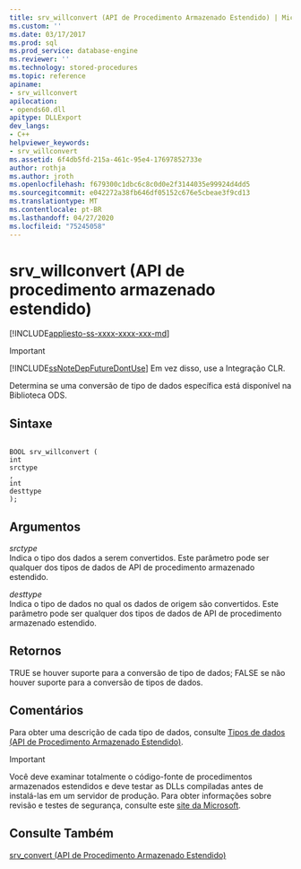 ```yaml
---
title: srv_willconvert (API de Procedimento Armazenado Estendido) | Microsoft Docs
ms.custom: ''
ms.date: 03/17/2017
ms.prod: sql
ms.prod_service: database-engine
ms.reviewer: ''
ms.technology: stored-procedures
ms.topic: reference
apiname:
- srv_willconvert
apilocation:
- opends60.dll
apitype: DLLExport
dev_langs:
- C++
helpviewer_keywords:
- srv_willconvert
ms.assetid: 6f4db5fd-215a-461c-95e4-17697852733e
author: rothja
ms.author: jroth
ms.openlocfilehash: f679300c1dbc6c8c0d0e2f3144035e99924d4dd5
ms.sourcegitcommit: e042272a38fb646df05152c676e5cbeae3f9cd13
ms.translationtype: MT
ms.contentlocale: pt-BR
ms.lasthandoff: 04/27/2020
ms.locfileid: "75245058"
---
```

# <a name="srv_willconvert-extended-stored-procedure-api"></a>srv_willconvert (API de procedimento armazenado estendido)
[!INCLUDE[appliesto-ss-xxxx-xxxx-xxx-md](../../includes/appliesto-ss-xxxx-xxxx-xxx-md.md)]
    
> [!IMPORTANT]  
>  [!INCLUDE[ssNoteDepFutureDontUse](../../includes/ssnotedepfuturedontuse-md.md)] Em vez disso, use a Integração CLR.  
  
 Determina se uma conversão de tipo de dados específica está disponível na Biblioteca ODS.  
  
## <a name="syntax"></a>Sintaxe  
  
```  
  
BOOL srv_willconvert (  
int  
srctype  
,  
int  
desttype   
);  
```  
  
## <a name="arguments"></a>Argumentos  
 *srctype*  
 Indica o tipo dos dados a serem convertidos. Este parâmetro pode ser qualquer dos tipos de dados de API de procedimento armazenado estendido.  
  
 *desttype*  
 Indica o tipo de dados no qual os dados de origem são convertidos. Este parâmetro pode ser qualquer dos tipos de dados de API de procedimento armazenado estendido.  
  
## <a name="returns"></a>Retornos  
 TRUE se houver suporte para a conversão de tipo de dados; FALSE se não houver suporte para a conversão de tipos de dados.  
  
## <a name="remarks"></a>Comentários  
 Para obter uma descrição de cada tipo de dados, consulte [Tipos de dados &#40;API de Procedimento Armazenado Estendido&#41;](../../relational-databases/extended-stored-procedures-reference/data-types-extended-stored-procedure-api.md).  
  
> [!IMPORTANT]  
>  Você deve examinar totalmente o código-fonte de procedimentos armazenados estendidos e deve testar as DLLs compiladas antes de instalá-las em um servidor de produção. Para obter informações sobre revisão e testes de segurança, consulte este [site da Microsoft](https://www.microsoft.com/msrc?rtc=1).  
  
## <a name="see-also"></a>Consulte Também  
 [srv_convert &#40;API de Procedimento Armazenado Estendido&#41;](../../relational-databases/extended-stored-procedures-reference/srv-convert-extended-stored-procedure-api.md)  
  
  
